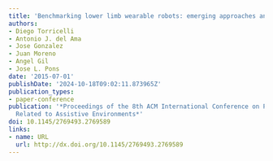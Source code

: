 ```yaml
---
title: 'Benchmarking lower limb wearable robots: emerging approaches and technologies'
authors:
- Diego Torricelli
- Antonio J. del Ama
- Jose Gonzalez
- Juan Moreno
- Angel Gil
- Jose L. Pons
date: '2015-07-01'
publishDate: '2024-10-18T09:02:11.873965Z'
publication_types:
- paper-conference
publication: '*Proceedings of the 8th ACM International Conference on PErvasive Technologies
  Related to Assistive Environments*'
doi: 10.1145/2769493.2769589
links:
- name: URL
  url: http://dx.doi.org/10.1145/2769493.2769589
---
```

